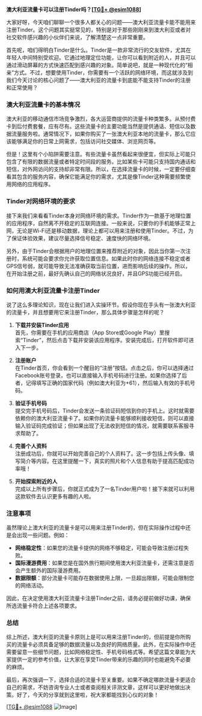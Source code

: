 **澳大利亚流量卡可以注册Tinder吗？[[TG💪+ @esim1088](https://t.me/s/esim1088)]**

大家好呀，今天咱们聊聊一个很多人都关心的问题——澳大利亚流量卡能不能用来注册Tinder。这个问题其实挺常见的，特别是对于那些刚刚来到澳大利亚或者对社交软件感兴趣的小伙伴们来说，了解清楚这一点非常重要。

首先呢，咱们得明白Tinder是什么。Tinder是一款非常流行的交友软件，尤其在年轻人中间特别受欢迎。它通过地理定位功能，让你可以看到附近的人，并且可以通过滑动屏幕的方式快速匹配到感兴趣的对象。简单说吧，就是一种现代化的“相亲”方式。不过，想要使用Tinder，你需要有一个活跃的网络环境，而这就涉及到我们今天讨论的核心问题了——澳大利亚的流量卡到底能不能支持Tinder的注册和正常使用？

### **澳大利亚流量卡的基本情况**

澳大利亚的移动通信市场竞争激烈，各大运营商提供的流量卡种类繁多。从预付费卡到后付费套餐，应有尽有。这些流量卡的主要功能当然是提供通话、短信以及数据流量服务啦。通常情况下，如果你购买了一张澳大利亚本地的流量卡，那么它应该能够满足你的日常上网需求，包括访问社交媒体、浏览网页等。

但是！这里有个小陷阱需要注意。有些流量卡虽然看起来很便宜，但实际上可能只包含了有限的数据流量或者特定时间段的服务。比如某些卡可能只支持国内通话和短信，对外网访问的支持却非常有限。所以，在选择流量卡的时候，一定要仔细查看其包含的服务内容，确保它能满足你的需求，尤其是像Tinder这种需要频繁使用网络的应用程序。

### **Tinder对网络环境的要求**

接下来我们来看看Tinder本身对网络环境的需求。Tinder作为一款基于地理位置的应用程序，自然离不开稳定的互联网连接。一般来说，只要你的手机能够正常上网，无论是Wi-Fi还是移动数据，理论上都可以用来注册和使用Tinder。不过，为了保证体验效果，建议尽量选择信号稳定、速度快的网络环境。

另外，由于Tinder会根据用户的地理位置来推荐附近的对象，因此当你第一次注册时，系统可能会要求你允许获取位置信息。如果此时你的网络连接不稳定或者GPS信号弱，就可能导致无法准确获取当前位置，进而影响后续的操作。所以，在开始注册之前，最好先确认自己的网络状况良好，并且GPS功能已经开启。

### **如何用澳大利亚流量卡注册Tinder**

说了这么多理论知识，现在让我们进入实操环节。假设你现在手头有一张澳大利亚的流量卡，并且想要用它来注册Tinder，那么具体步骤是怎样的呢？

1. **下载并安装Tinder应用**  
   首先，你需要在手机的应用商店（App Store或Google Play）里搜索“Tinder”，然后点击下载并安装该应用程序。安装完成后，打开软件即可进入下一步。

2. **注册账户**  
   在Tinder首页，你会看到一个醒目的“注册”按钮。点击之后，你可以选择通过Facebook账号登录，也可以直接输入手机号码进行注册。如果你选择了后者，记得填写正确的国家代码（例如澳大利亚为+61），然后输入有效的手机号码。

3. **验证手机号码**  
   提交完手机号码后，Tinder会发送一条验证码短信到你的手机上。这时就需要依赖你的澳大利亚流量卡了。如果你的流量卡能够顺利接收短信，则可以直接输入验证码完成验证；但如果出现了无法收到短信的情况，就需要联系客服寻求帮助了。

4. **完善个人资料**  
   注册成功后，你就可以开始完善自己的个人资料了。这一步包括上传头像、填写简介等内容。在这里提醒一下，真实的照片和个人信息有助于提高匹配成功率哦！

5. **开始探索附近的人**  
   完成以上所有步骤后，你就正式成为了一名Tinder用户啦！接下来就可以利用这款软件去认识更多有趣的人啦。

### **注意事项**

虽然理论上澳大利亚的流量卡是可以用来注册Tinder的，但在实际操作过程中还是会出现一些问题。例如：

- **网络稳定性**：如果您的流量卡提供的网络不够稳定，可能会导致注册过程失败。
- **国际漫游费用**：如果您是在国外旅行期间使用澳大利亚流量卡，还需注意是否会产生额外的国际漫游费用。
- **数据限额**：部分流量卡可能存在数据使用上限，一旦超出限额，可能会限制您的网络活动。

因此，在决定使用澳大利亚流量卡注册Tinder之前，请务必提前做好功课，确保所选流量卡符合上述各项要求。

### **总结**

综上所述，澳大利亚的流量卡原则上是可以用来注册Tinder的，但前提是你所购买的流量卡必须具备足够的数据流量以及良好的网络质量。此外，在实际操作中还需要留意一些细节问题，比如网络稳定性、手机号码格式等。希望这篇文章能为大家提供一定的参考价值，让大家在享受Tinder带来的乐趣的同时也能避免不必要的麻烦。

最后，再次强调一下，选择合适的流量卡至关重要。如果不确定哪款流量卡更适合自己的需求，不妨咨询专业人士或者查阅相关评测文章，这样可以更好地做出决策。好了，今天的分享就到这里啦，祝大家都能找到心仪的对象！

[[TG💪+ @esim1088](https://t.me/s/esim1088) ![Image](https://i.postimg.cc/4NQfJmqS/Snipaste-2025-05-13-00-14-12.png)]